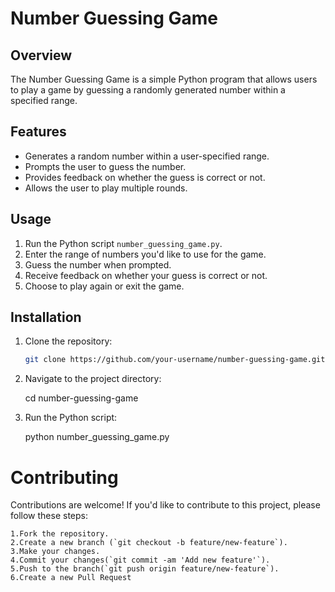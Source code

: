 # Number Guessing Game

## Overview

The Number Guessing Game is a simple Python program that allows users to play a game by guessing a randomly generated number within a specified range.

## Features

- Generates a random number within a user-specified range.
- Prompts the user to guess the number.
- Provides feedback on whether the guess is correct or not.
- Allows the user to play multiple rounds.

## Usage

1. Run the Python script `number_guessing_game.py`.
2. Enter the range of numbers you'd like to use for the game.
3. Guess the number when prompted.
4. Receive feedback on whether your guess is correct or not.
5. Choose to play again or exit the game.

## Installation

1. Clone the repository:

   ```bash
   git clone https://github.com/your-username/number-guessing-game.git

   ```

2. Navigate to the project directory:

   cd number-guessing-game

3. Run the Python script:

   python number_guessing_game.py

# Contributing

Contributions are welcome! If you'd like to contribute to this project, please follow these steps:

    1.Fork the repository.
    2.Create a new branch (`git checkout -b feature/new-feature`).
    3.Make your changes.
    4.Commit your changes(`git commit -am 'Add new feature'`).
    5.Push to the branch(`git push origin feature/new-feature`).
    6.Create a new Pull Request
